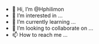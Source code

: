 - 👋 Hi, I’m @Hphilimon
- 👀 I’m interested in ...
- 🌱 I’m currently learning ...
- 💞️ I’m looking to collaborate on ...
- 📫 How to reach me ...

<!---
Hphilimon/Hphilimon is a ✨ special ✨ repository because its `README.md` (this file) appears on your GitHub profile.
You can click the Preview link to take a look at your changes.
--->
